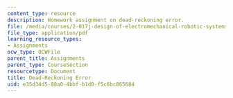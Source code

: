 ```yaml
---
content_type: resource
description: Homework assignment on dead-reckoning error.
file: /media/courses/2-017j-design-of-electromechanical-robotic-systems-fall-2009/e35d34d588a04bbfb1d0f5c6bc865684_MIT2_017JF09_p34.pdf
file_type: application/pdf
learning_resource_types:
- Assignments
ocw_type: OCWFile
parent_title: Assignments
parent_type: CourseSection
resourcetype: Document
title: Dead-Reckoning Error
uid: e35d34d5-88a0-4bbf-b1d0-f5c6bc865684
---
```

